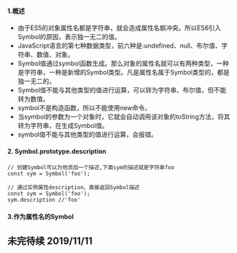 #### 1.概述
+ 由于ES5的对象属性名都是字符串，就会造成属性名额冲突。所以ES6引入Symbol的原因，表示独一无二的值。    
+ JavaScript语言的第七种数据类型，前六种是:undefined、null、布尔值、字符串、数值、对象。   
+ Symbol值通过symbol函数生成。那么对象的属性名就可以有两种类型，一种是字符串，一种是新增的Symbol类型。凡是属性名属于Symbol类型的，都是独一无二的。
+ Symbol值不能与其他类型的值进行运算，可以转为字符串、布尔值，但不能转为数值。
+ symbol不是构造函数，所以不能使用new命令。
+ 当symbol的参数为一个对象时，它就会自动调用该对象的toString方法，将其转为字符串，在生成Symbol值。
+ symbol值不能与其他类型的值进行运算，会报错。

#### 2. Symbol.prototype.description
```
// 创建Symbol可以为他添加一个描述,下面sym的描述就是字符串foo
const sym = Symbol('foo');

// 通过实例属性description，直接返回Symbol描述
const sym = Symbol('foo');
sym.description //'foo'
```

#### 3.作为属性名的Symbol

## 未完待续 2019/11/11